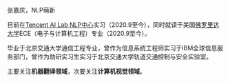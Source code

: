 张嘉庆，NLP萌新

目前在[Tencent AI Lab NLP中心](https://ai.tencent.com/ailab/zh/index)实习（2020.9至今），同时就读于美国[佛罗里达大学](https://www.ece.ufl.edu/)ECE（电子与计算机工程）专业（2020.9至今）。

毕业于北京交通大学通信工程专业，曾作为信息系统工程师实习于IBM全球信息服务部门，曾作为助研实习生实习于北京交通大学轨道交通控制与安全实验室。

主要关注**机器翻译领域**，次要关注**计算机视觉领域**。
